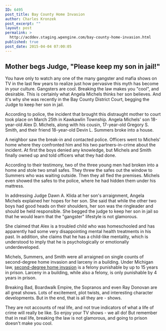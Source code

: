 ```yaml
---
ID: 6495
post_title: Bay County Home Invasion
author: Charles Kronzek
post_excerpt: ""
layout: post
permalink: >
  http://acddev.staging.wpengine.com/bay-county-home-invasion.html
published: true
post_date: 2015-04-04 07:00:05
---
```

<h2><b>Mother begs Judge, "Please keep my son in jail!"</b></h2>
You have only to watch any one of the many gangster and mafia shows on TV in the last few years to realize just how pervasive this myth has become in your culture. Gangsters are cool. Breaking the law makes you "cool", and desirable. This is certainly what Angela Michels thinks her son believes. And it's why she was recently in the Bay County District Court, begging the Judge to keep her son in jail.<!--more-->

According to police, the incident that brought this distraught mother to court took place on March 25th in Kawkawlin Township. Angela Michels' son 18-year-old Alex D. Michels, along with his cousin, 17-year-old Gregory S. Smith, and their friend 18-year-old Devin L. Summers broke into a house.

A neighbor saw the break-in and contacted police. Officers went to Michels' home where they confronted him and his two partners-in-crime about the incident. At first the boys denied any knowledge, but Michels and Smith finally owned up and told officers what they had done.

According to their testimony, two of the three young men had broken into a home and stole two small safes. They threw the safes out the window to Summers who was waiting outside. Then they all fled the premises. Michels even showed the safes to the police, where he had hidden them under his mattress.

In addressing Judge Dawn A. Klida at her son's arraignment, Angela Michels explained her hopes for her son. She said that while the other two boys had good heads on their shoulders, her son was the ringleader and should be held responsible. She begged the judge to keep her son in jail so that he would learn that the "gangster" lifestyle is not glamorous.

She claimed that Alex is a troubled child who was homeschooled and has apparently had some very disappointing mental health treatments in his past. In addition, she claims that he has a child-like mentality, which is understood to imply that he is psychologically or emotionally underdeveloped.

Michels, Summers, and Smith were all arraigned on single counts of second-degree home invasion and larceny in a building. Under Michigan law, <a href="http://acddev.staging.wpengine.com/michigan-home-invasion-attorneys-criminal-defense-lawyers" target="_blank">second-degree home invasion</a> is a felony punishable by up to 15 years in prison. Larceny in a building, while also a felony, is only punishable by 4 years in prison.

Breaking Bad, Boardwalk Empire, the Sopranos and even Ray Donovan are all great shows. Lots of excitement, plot twists, and interesting character developments. But in the end, that is all they are - shows.

They are not accounts of real life, and not true indicators of what a life of crime will really be like. So enjoy your TV shows - we all do! But remember that in real life, breaking the law is not glamorous, and going to prison doesn't make you cool.